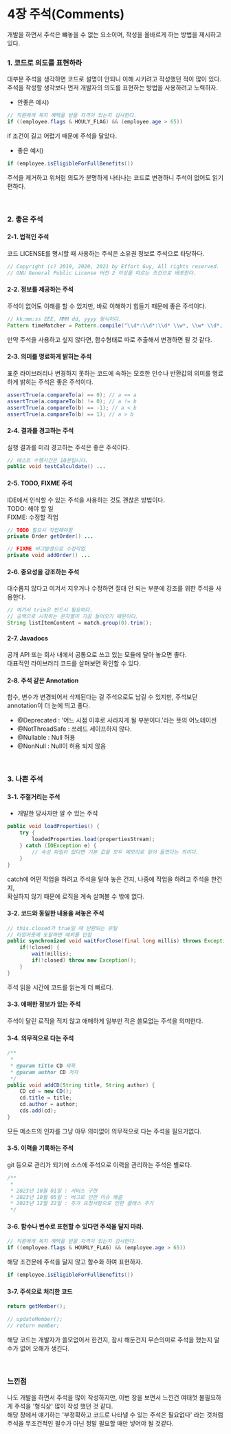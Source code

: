 # 4장 주석(Comments)

개발을 하면서 주석은 뺴놓을 수 없는 요소이며, 작성을 올바르게 하는 방법을 제시하고있다.

### 1. 코드로 의도를 표현하라
대부분 주석을 생각하면 코드로 설명이 안되니 이해 시키려고 작성했던 적이 많이 있다.   
주석을 작성할 생각보다 먼저 개발자의 의도를 표현하는 방법을 사용하려고 노력하자.
- 안좋은 예시)
```java
// 직원에게 복지 혜택을 받을 자격이 있는지 검사한다.
if ((employee.flags & HOULY_FLAG) && (employee.age > 65))
```

if 조건이 길고 어렵기 때문에 주석을 달았다.
- 좋은 예시)
```java
if (employee.isEligibleForFullBenefits())
```

주석을 제거하고 위처럼 의도가 분명하게 나타나는 코드로 변경하니 주석이 없어도 읽기 편하다.

<br>

### 2. 좋은 주석

#### 2-1. 법적인 주석
코드 LICENSE를 명시할 때 사용하는 주석은 소유권 정보로 주석으로 타당하다.
```java
// Copyright (c) 2019, 2020, 2021 by Effort Guy, All rights reserved.
// GNU General Public License 버전 2 이상을 따르는 조건으로 배포한다.
```

#### 2-2. 정보를 제공하는 주석
주석이 없어도 이해를 할 수 있지만, 바로 이해하기 힘들기 때문에 좋은 주석이다.
```java
// kk:mm:ss EEE, MMM dd, yyyy 형식이다.
Pattern timeMatcher = Pattern.compile("\\d*:\\d*:\\d* \\w*, \\w* \\d*, \\d*");
```
만약 주석을 사용하고 싶지 않다면, 함수형태로 따로 추출해서 변경하면 될 것 같다.

####  2-3. 의미를 명료하게 밝히는 주석
표준 라이브러리나 변경하지 못하는 코드에 속하는 모호한 인수나 반환값의 의미를 명료하게 밝히는 주석은 좋은 주석이다.
```java
assertTrue(a.compareTo(a) == 0); // a == a
assertTrue(a.compareTo(b) != 0); // a != b
assertTrue(a.compareTo(b) == -1); // a < b
assertTrue(a.compareTo(b) == 1); // a > b
```

#### 2-4. 결과를 경고하는 주석
실행 결과를 미리 경고하는 주석은 좋은 주석이다.
```java
// 테스트 수행시간은 10분입니다.
public void testCalculdate() ...
```

#### 2-5. TODO, FIXME 주석
IDE에서 인식할 수 있는 주석을 사용하는 것도 괜찮은 방법이다.   
TODO: 해야 할 일    
FIXME: 수정할 작업   
```java
// TODO 필요시 작업해야함
private Order getOrder() ...

// FIXME 버그발생으로 수정작업
private void addOrder() ...
```

#### 2-6. 중요성을 강조하는 주석
대수롭지 않다고 여겨서 지우거나 수정하면 절대 안 되는 부분에 강조를 위한 주석을 사용한다.
```java
// 여기서 trim은 반드시 필요하다. 
// 공백으로 시작하는 문자열이 가끔 들어오기 때문이다.
String listItemContent = match.group(0).trim();
```

#### 2-7. Javadocs
공개 API 또는 회사 내에서 공통으로 쓰고 있는 모듈에 달아 놓으면 좋다.   
대표적인 라이브러리 코드를 살펴보면 확인할 수 있다.

#### 2-8. 주석 같은 Annotation
함수, 변수가 변경되어서 삭제된다는 걸 주석으로도 남길 수 있지만, 주석보단 annotation이 더 눈에 띄고 좋다.   
- @Deprecated : '어느 시점 이후로 사라지게 될 부분이다.'라는 뜻의 어노테이션   
- @NotThreadSafe : 쓰레드 세이프하지 않다.   
- @Nullable : Null 허용   
- @NonNull : Null이 허용 되지 않음   

<br>

### 3. 나쁜 주석

#### 3-1. 주절거리는 주석
- 개발한 당사자만 알 수 있는 주석
```java
public void loadProperties() {
    try {
        loadedProperties.load(propertiesStream);
    } catch (IOException e) {
        // 속성 파일이 없다면 기본 값을 모두 메모리로 읽어 들였다는 의미다.
    }
}
```

catch에 어떤 작업을 하려고 주석을 달아 놓은 건지, 나중에 작업을 하려고 주석을 한건지,   
확실하지 않기 때문에 로직을 계속 살펴볼 수 밖에 없다.   


#### 3-2. 코드와 동일한 내용을 써놓은 주석
```java
// this.closed가 true일 때 반환되는 유틸
// 타임아웃에 도달하면 예외를 던짐
public synchronized void waitForClose(final long millis) throws Exception {
    if(!closed) {
        wait(millis);
        if(!closed) throw new Exception();
    }
}
```
주석 읽을 시간에 코드를 읽는게 더 빠르다.

#### 3-3. 애매한 정보가 있는 주석
주석이 달린 로직을 적지 않고 애매하게 일부만 적은 쓸모없는 주석을 의미한다.

#### 3-4. 의무적으로 다는 주석
```java
/**
 * 
 * @param title CD 제목
 * @param author CD 저자             
 */
public void addCD(String title, String author) {
    CD cd = new CD();
    cd.title = title;
    cd.author = author;
    cds.add(cd);
}
```
모든 메소드의 인자를 그냥 아무 의미없이 의무적으로 다는 주석을 필요가없다.   

#### 3-5. 이력을 기록하는 주석
git 등으로 관리가 되기에 소스에 주석으로 이력을 관리하는 주석은 별로다.
```java
/**
 *
 * 2023년 10월 01일 : 서비스 구현
 * 2023년 10월 05일 : 버그로 인한 이슈 해결
 * 2023년 12월 22일 : 추가 요청사항으로 인한 클래스 추가
 */
```

#### 3-6. 함수나 변수로 표현할 수 있다면 주석을 달지 마라.
```java
// 직원에게 복지 혜택을 받을 자격이 있는지 검사한다.
if ((employee.flags & HOURLY_FLAG) && (employee.age > 65))
```

해당 조건문에 주석을 달지 않고 함수화 하여 표현하자.
```java
if (employee.isEligibleForFullBenefits())
```

#### 3-7. 주석으로 처리한 코드
```java
return getMember();
 
// updateMember();
// return member;
```
해당 코드는 개발자가 쓸모없어서 한건지, 잠시 해둔건지 무슨의미로 주석을 했는지 알 수가 없어 오해가 생긴다.


<br>

### 느낀점
나도 개발을 하면서 주석을 많이 작성하지만, 이번 장을 보면서 느낀건 여태껏 불필요하게 주석을 '형식상' 많이 작성 했던 것 같다.   
해당 장에서 얘기하는 '부정확하고 코드로 나타낼 수 있는 주석은 필요없다' 라는 것처럼   
주석을 무조건적인 필수가 아닌 정말 필요할 때만 넣어야 될 것같다.
